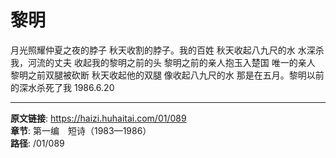 # 黎明

月光照耀仲夏之夜的脖子
秋天收割的脖子。我的百姓
秋天收起八九尺的水
水深杀我，河流的丈夫
收起我的黎明之前的头
黎明之前的亲人抱玉入楚国
唯一的亲人
黎明之前双腿被砍断
秋天收起他的双腿
像收起八九尺的水
那是在五月。黎明以前的深水杀死了我
1986.6.20

---

**原文链接**: https://haizi.huhaitai.com/01/089  
**章节**: 第一编　短诗（1983—1986）  
**路径**: /01/089
